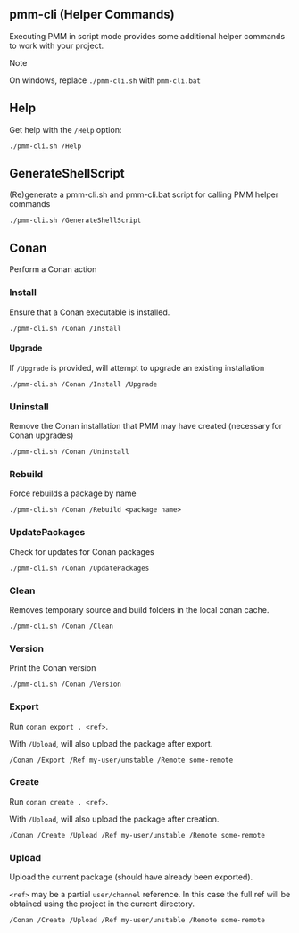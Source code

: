 pmm-cli (Helper Commands)
------------

Executing PMM in script mode provides some additional helper commands to work
with your project.

> [!NOTE]
> On windows, replace `./pmm-cli.sh` with `pmm-cli.bat`

## Help
Get help with the `/Help` option:

```shell
./pmm-cli.sh /Help
```

## GenerateShellScript
(Re)generate a pmm-cli.sh and pmm-cli.bat script for calling PMM helper commands

```shell
./pmm-cli.sh /GenerateShellScript 
```

## Conan
Perform a Conan action

### Install
Ensure that a Conan executable is installed.
```shell
./pmm-cli.sh /Conan /Install 
```
#### Upgrade
If `/Upgrade` is provided, will attempt to upgrade an existing installation
```shell
./pmm-cli.sh /Conan /Install /Upgrade
```

### Uninstall
Remove the Conan installation that PMM may have created
(necessary for Conan upgrades)
```shell
./pmm-cli.sh /Conan /Uninstall 
```

### Rebuild
Force rebuilds a package by name
```shell
./pmm-cli.sh /Conan /Rebuild <package name> 
```

### UpdatePackages
Check for updates for Conan packages
```shell
./pmm-cli.sh /Conan /UpdatePackages 
```

### Clean
Removes temporary source and build folders in the local conan cache.
```shell
./pmm-cli.sh /Conan /Clean 
```

### Version
Print the Conan version
```shell
./pmm-cli.sh /Conan /Version 
```

### Export 
Run `conan export . <ref>`.

With `/Upload`, will also upload the package after export.
```shell
/Conan /Export /Ref my-user/unstable /Remote some-remote
```

### Create
Run `conan create . <ref>`.

With `/Upload`, will also upload the package after creation.
```shell
/Conan /Create /Upload /Ref my-user/unstable /Remote some-remote
```

### Upload 
Upload the current package (should have already been exported).

`<ref>` may be a partial `user/channel` reference. In this case the full
ref will be obtained using the project in the current directory.
```shell
/Conan /Create /Upload /Ref my-user/unstable /Remote some-remote
```